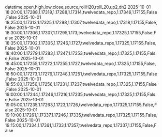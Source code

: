 datetime,open,high,low,close,source,rollH20,rollL20,up2,dn2
2025-10-01 18:20:00,1.17288,1.17318,1.17288,1.17314,twelvedata_repo,1.17349,1.17155,False,False
2025-10-01 18:25:00,1.17313,1.17325,1.17298,1.17307,twelvedata_repo,1.17318,1.17155,False,False
2025-10-01 18:30:00,1.17306,1.17307,1.17295,1.173,twelvedata_repo,1.17325,1.17155,False,False
2025-10-01 18:35:00,1.17302,1.17305,1.17246,1.1727,twelvedata_repo,1.17325,1.17155,False,False
2025-10-01 18:40:00,1.17279,1.17283,1.17247,1.17253,twelvedata_repo,1.17325,1.17155,False,False
2025-10-01 18:45:00,1.17255,1.17272,1.17255,1.1727,twelvedata_repo,1.17325,1.17155,False,False
2025-10-01 18:50:00,1.17273,1.17279,1.17248,1.17251,twelvedata_repo,1.17325,1.17155,False,False
2025-10-01 18:55:00,1.17256,1.17256,1.17231,1.17237,twelvedata_repo,1.17325,1.17155,False,False
2025-10-01 19:00:00,1.17244,1.17246,1.17216,1.17235,twelvedata_repo,1.17325,1.17155,False,False
2025-10-01 19:05:00,1.17235,1.17263,1.1723,1.1726,twelvedata_repo,1.17325,1.17155,False,False
2025-10-01 19:10:00,1.17261,1.17337,1.17246,1.17335,twelvedata_repo,1.17325,1.17155,False,False
2025-10-01 19:15:00,1.17334,1.17361,1.1733,1.17357,twelvedata_repo,1.17337,1.17155,False,False
